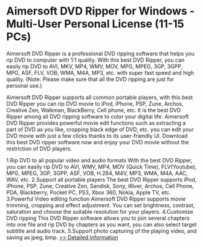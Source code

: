 # Aimersoft DVD Ripper for Windows - Multi-User Personal License (11-15 PCs)
Aimersoft DVD Ripper is a professional DVD ripping software that helps you rip DVD to computer with 1:1 quality. With this best DVD Ripper, you can easily rip DVD to AVI, MKV, MP4, WMV, MOV, MPG, MPEG, 3GP, 3GPP, MPG, ASF, FLV, VOB, WMA, M4A, MP3, etc. with super fast speed and high quality.
(Note: Please make sure that all the DVD ripping are just for personal use.)

Aimersoft DVD Ripper supports all common portable players, with this best DVD Ripper you can rip DVD movie to iPod, iPhone, PSP, Zune, Archos, Creative Zen, Walkman, BlackBerry, Cell phone, etc. It is the best DVD Ripper among all DVD ripping software to color your digital life.
Aimersoft DVD Ripper provides powerful movie edit functions such as extracting a part of DVD as you like, cropping black edge of DVD, etc. you can edit your DVD movie with just a few clicks thanks to its user-friendly UI. Download this best DVD ripper software now and enjoy your DVD movie without the restriction of DVD players.

1.Rip DVD to all popular video and audio formats
With the best DVD Ripper, you can easily rip DVD to AVI, WMV, MP4, MOV (Quick Time), FLV(Youtube), MPG, MPEG, 3GP, 3GPP, ASF, VOB, H.264, M4V, MP3, WMA, M4A, AAC, WAV, etc.
2.Support all portable players
The best DVD Ripper supports iPod, iPhone, PSP, Zune, Creative Zen, Sandisk, Sony, iRiver, Archos, Cell Phone, PDA, Blackberry, Pocket PC, PS3, Xbox 360, Nokia, Apple TV, etc.
3.Powerful Video editing function
Aimersoft DVD Ripper supports movie trimming, cropping and effect adjustment. You can set brightness, contrast, saturation and choose the suitable resolution for your players.
4.Customize DVD ripping
This DVD Ripper software allows you to join several chapters into one file and rip DVD by chapters as you want, you can also select target subtitle and audio track. 5.Support photo capturing of the playing video, and saving as jpeg, bmp.
[>> Detailed information](https://secure.shareit.com/shareit/product.html?productid=300952396&affiliateid=200057808)